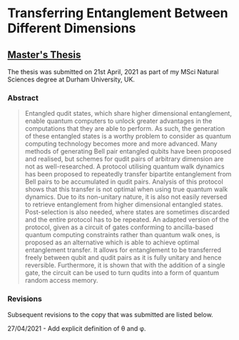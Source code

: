 # Transferring Entanglement Between Different Dimensions

## [Master's Thesis](../blob/master/Masters_Thesis.pdf)

The thesis was submitted on 21st April, 2021 as part of my MSci Natural Sciences degree at Durham University, UK.

### Abstract

>Entangled qudit states, which share higher dimensional entanglement, enable quantum computers to unlock greater advantages in the computations that they are able to perform.
>As such, the generation of these entangled states is a worthy problem to consider as quantum computing technology becomes more and more advanced.
>Many methods of generating Bell pair entangled qubits have been proposed and realised, but schemes for qudit pairs of arbitrary dimension are not as well-researched.
>A protocol utilising quantum walk dynamics has been proposed to repeatedly transfer bipartite entanglement from Bell pairs to be accumulated in qudit pairs.
>Analysis of this protocol shows that this transfer is not optimal when using true quantum walk dynamics.
>Due to its non-unitary nature, it is also not easily reversed to retrieve entanglement from higher dimensional entangled states.
>Post-selection is also needed, where states are sometimes discarded and the entire protocol has to be repeated.
>An adapted version of the protocol, given as a circuit of gates conforming to ancilla-based quantum computing constraints rather than quantum walk ones, is proposed as an alternative which is able to achieve optimal entanglement transfer.
>It allows for entanglement to be transferred freely between qubit and qudit pairs as it is fully unitary and hence reversible.
>Furthermore, it is shown that with the addition of a single gate, the circuit can be used to turn qudits into a form of quantum random access memory.

### Revisions

Subsequent revisions to the copy that was submitted are listed below.

27/04/2021 - Add explicit definition of θ and φ.
